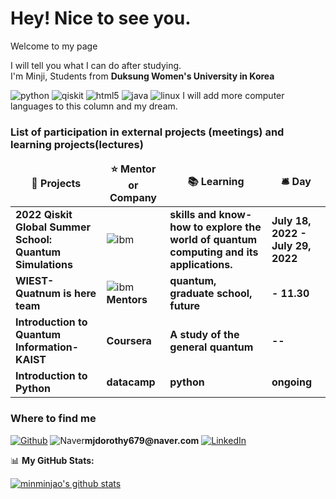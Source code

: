 <h1> Hey! Nice to see you.</h1>
<p>Welcome to my page
<p> I will tell you what I can do after studying. </br> I'm Minji, Students from <b> Duksung Women's University in Korea </b> 
<p>
   <img alt="python" src="https://img.shields.io/badge/-python-3776AB?style=flat-square&logo=python&logoColor=white" />
   <img alt="qiskit" src="https://img.shields.io/badge/-qiskit-6929C4?style=flat-square&logo=qiskit&logoColor=white" />
   <img alt="html5" src="https://img.shields.io/badge/-html5-E34F26?style=flat-square&logo=html5&logoColor=white" />
   <img alt="java" src="https://img.shields.io/badge/-javascript-F7DF1E?style=flat-square&logo=javascript&logoColor=white" />
   <img alt="linux" src="https://img.shields.io/badge/-linux-FCC624?style=flat-square&logo=linux&logoColor=white" />
   I will add more computer languages to this column and my dream.
</p>
<h3> List of participation in external projects (meetings) and learning projects(lectures) </h3>
<table>
  <thead align="center">
    <tr border: none;>
      <td><b>🎁 Projects</b></td>
      <td><b>⭐ Mentor or Company</b></td>
      <td><b>📚 Learning</b></td>
      <td><b>🛎 Day</b?</td>
    </tr>
  </thead>
  <tbody>
    <tr> 
      <td><b>2022 Qiskit Global Summer School: Quantum Simulations</b></td>
      <td><img alt="ibm" src="https://img.shields.io/badge/-ibm-052FAD?style=flat-square&logo=ibm&logoColor=white" /> </td>
      <td><b>skills and know-how to explore the world of quantum computing and its applications.</b></td>
      <td><b>July 18, 2022 - July 29, 2022</b?></td>
    </tr>
    <tr>
       <td><b>WIEST-Quatnum is here team</b></td>
       <td><img alt="ibm" src="https://img.shields.io/badge/-ibm-052FAD?style=flat-square&logo=ibm&logoColor=white" /><b> Mentors </b> </td>
       <td><b> quantum, graduate school, future</b></td>
       <td><b> - 11.30 </b></td>
     </tr>
     <tr>
        <td><b>Introduction to Quantum Information-KAIST</b></td>
        <td><b>Coursera</b></td>
        <td><b>A study of the general quantum </b></td>
        <td><b> -- </b></td>
     </tr>
     <tr>
        <td><b>Introduction to Python</b></td>
        <td><b>datacamp</b></td>
        <td><b>python</b></td>
        <td><b>ongoing</b></td>
     </tr>
   </tbody>
 </table>
 <h3>Where to find me</h3>
 <p><a href="https://github.com/minminjao" target="_blank"><img alt="Github" src="https://img.shields.io/badge/GitHub-%2312100E.svg?&style=for-the-badge&logo=Github&logoColor=white" /></a> <img alt="Naver" src="https://img.shields.io/badge/-Naver-03C75A?style=flat-square&logo=Naver&logoColor=white" /><b>mjdorothy679@naver.com</b> <a href="https://www.linkedin.com/in/minji-kim-122735243" target="_blank"><img alt="LinkedIn" src="https://img.shields.io/badge/linkedin-%230077B5.svg?&style=for-the-badge&logo=linkedin&logoColor=white" /></a>
 </p>
       
📊 **My GitHub Stats:**
<!--START_SECTION:waka-->
[![minminjao's github stats](https://github-readme-stats.vercel.app/api?username=minminjao)](https://github.com/minminjao)
<!--END_SECTION:waka-->
